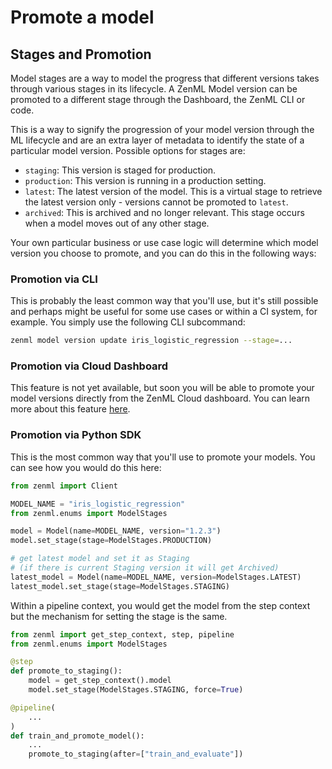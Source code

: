 # Promote a model

## Stages and Promotion

Model stages are a way to model the progress that different versions takes through various stages in its lifecycle. A ZenML Model version can be promoted to a different stage through the Dashboard, the ZenML CLI or code.

This is a way to signify the progression of your model version through the ML lifecycle and are an extra layer of metadata to identify the state of a particular model version. Possible options for stages are:

* `staging`: This version is staged for production.
* `production`: This version is running in a production setting.
* `latest`: The latest version of the model. This is a virtual stage to retrieve the latest version only - versions cannot be promoted to `latest`.
* `archived`: This is archived and no longer relevant. This stage occurs when a model moves out of any other stage.

Your own particular business or use case logic will determine which model version you choose to promote, and you can do this in the following ways:

### Promotion via CLI

This is probably the least common way that you'll use, but it's still possible and perhaps might be useful for some use cases or within a CI system, for example. You simply use the following CLI subcommand:

```bash
zenml model version update iris_logistic_regression --stage=...
```

### Promotion via Cloud Dashboard

This feature is not yet available, but soon you will be able to promote your model versions directly from the ZenML Cloud dashboard. You can learn more about this feature [here](../../user-guide/advanced-guide/data-management/model-control-plane-dashboard.md).

### Promotion via Python SDK

This is the most common way that you'll use to promote your models. You can see how you would do this here:

```python
from zenml import Client

MODEL_NAME = "iris_logistic_regression"
from zenml.enums import ModelStages

model = Model(name=MODEL_NAME, version="1.2.3")
model.set_stage(stage=ModelStages.PRODUCTION)

# get latest model and set it as Staging
# (if there is current Staging version it will get Archived)
latest_model = Model(name=MODEL_NAME, version=ModelStages.LATEST)
latest_model.set_stage(stage=ModelStages.STAGING)
```

Within a pipeline context, you would get the model from the step context but the mechanism for setting the stage is the same.

```python
from zenml import get_step_context, step, pipeline
from zenml.enums import ModelStages

@step
def promote_to_staging():
    model = get_step_context().model
    model.set_stage(ModelStages.STAGING, force=True)

@pipeline(
    ...
)
def train_and_promote_model():
    ...
    promote_to_staging(after=["train_and_evaluate"])
```
